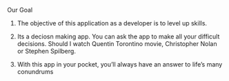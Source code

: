 Our Goal

1. The objective of this application as a developer is to level up skills.

2. Its a deciosn making app. You can ask the app to make all your difficult decisions. 
   Should I watch Quentin Torontino movie, Christopher Nolan  or Stephen Spilberg. 
3. With this app in your pocket, you’ll always have an answer to life’s many conundrums
